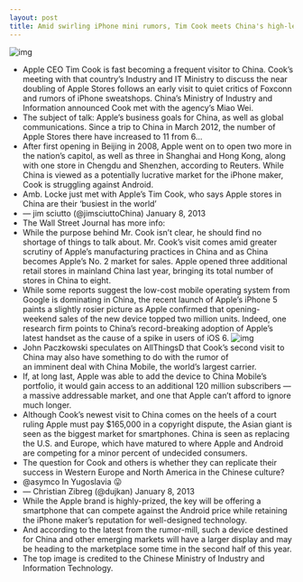 ```yaml
---
layout: post
title: Amid swirling iPhone mini rumors, Tim Cook meets China's high-level officials
---
```

![img](http://media.idownloadblog.com/wp-content/uploads/2013/01/Tim-Cook-and-Miao-Wei.jpg)
* Apple CEO Tim Cook is fast becoming a frequent visitor to China. Cook’s meeting with that country’s Industry and IT Ministry to discuss the near doubling of Apple Stores follows an early visit to quiet critics of Foxconn and rumors of iPhone sweatshops. China’s Ministry of Industry and Information announced Cook met with the agency’s Miao Wei.
* The subject of talk: Apple’s business goals for China, as well as global communications. Since a trip to China in March 2012, the number of Apple Stores there have increased to 11 from 6…
* After first opening in Beijing in 2008, Apple went on to open two more in the nation’s capitol, as well as three in Shanghai and Hong Kong, along with one store in Chengdu and Shenzhen, according to Reuters. While China is viewed as a potentially lucrative market for the iPhone maker, Cook is struggling against Android.
* Amb. Locke just met with Apple’s Tim Cook, who says Apple stores in China are their ‘busiest in the world’
* — jim sciutto (@jimsciuttoChina) January 8, 2013
* The Wall Street Journal has more info:
* While the purpose behind Mr. Cook isn’t clear, he should find no shortage of things to talk about. Mr. Cook’s visit comes amid greater scrutiny of Apple’s manufacturing practices in China and as China becomes Apple’s No. 2 market for sales. Apple opened three additional retail stores in mainland China last year, bringing its total number of stores in China to eight.
* While some reports suggest the low-cost mobile operating system from Google is dominating in China, the recent launch of Apple’s iPhone 5 paints a slightly rosier picture as Apple confirmed that opening-weekend sales of the new device topped two million units. Indeed, one research firm points to China’s record-breaking adoption of Apple’s latest handset as the cause of a spike in users of iOS 6.
![img](http://media.idownloadblog.com/wp-content/uploads/2012/10/iPhone-5-black-two-up-flat-front-back.jpg)
* John Paczkowski speculates on AllThingsD that Cook’s second visit to China may also have something to do with the rumor of an imminent deal with China Mobile, the world’s largest carrier.
* If, at long last, Apple was able to add the device to China Mobile’s portfolio, it would gain access to an additional 120 million subscribers — a massive addressable market, and one that Apple can’t afford to ignore much longer.
* Although Cook’s newest visit to China comes on the heels of a court ruling Apple must pay $165,000 in a copyright dispute, the Asian giant is seen as the biggest market for smartphones. China is seen as replacing the U.S. and Europe, which have matured to where Apple and Android are competing for a minor percent of undecided consumers.
* The question for Cook and others is whether they can replicate their success in Western Europe and North America in the Chinese culture?
* @asymco In Yugoslavia 😛
* — Christian Zibreg (@dujkan) January 8, 2013
* While the Apple brand is highly-prized, the key will be offering a smartphone that can compete against the Android price while retaining the iPhone maker’s reputation for well-designed technology.
* And according to the latest from the rumor-mill, such a device destined for China and other emerging markets will have a larger display and may be heading to the marketplace some time in the second half of this year.
* The top image is credited to the Chinese Ministry of Industry and Information Technology.

